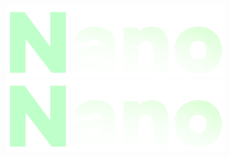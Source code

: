 <p align="center">
  <img alt="btb-logo" src="./Images/logo.png#gh-dark-mode-only" width="600" />
   <img alt="btb-logo" src="./Images/logo.png#gh-light-mode-only" width="600" />
</p>
